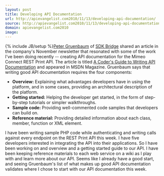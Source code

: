 ```yaml
---
layout: post
title: Developing API Documentation
url: http://apievangelist.com2010/11/13/developing-api-documentation/
source: http://apievangelist.com2010/11/13/developing-api-documentation/
domain: apievangelist.com2010
image: 
---
```

{% include JB/setup %}<a href="http://www.linkedin.com/pub/peter-gruenbaum/0/41b/695" target="_blank">Peter Gruenbaum</a> of <a href="http://www.sdkbridge.com/" target="_blank">SDK Bridge</a> shared an article in the company's November newsletter that resonated with some of the work I've been doing recently -- creating API documentation for the Mimeo Connect REST Print API.
The article is titled <a href="http://msdn.microsoft.com/en-us/magazine/gg309172.aspx" target="_blank">A Coder's Guide to Writing API Documentation</a> and appeared in MSDN Magazine.
Gruenbaum says that writing good API documentation requires the four components:
<ul>
     <li>
          <strong>Overview:</strong> Explaining what advantages developers have in using the platform, and in some cases, providing an architectural description of the platform.
     </li>
     <li>
          <strong>Getting started:</strong> Helping the developer get started, in the form of step-by-step tutorials or simpler walkthroughs.
     </li>
     <li>
          <strong>Sample code:</strong> Providing well-commented code samples that developers can build on.
     </li>
     <li>
          <strong>Reference material:</strong> Providing detailed information about each class, member, function or XML element.
     </li>
</ul>I have been writing sample PHP code while authenticating and writing calls against every endpoint on the REST Print API this week.
I have five developers interested in integrating the API into their applications. So I have been working on and overview and a getting started guide to our API.
I have been keeping reference materials to each web service on a wiki as I play with and learn more about our API.
Seems like I already have a good start, and seeing Gruenbaum's list of what makes up good API documentation validates where I chose to start with our API documentation this week.
